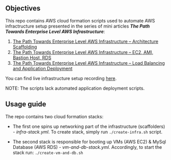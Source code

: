 ## Objectives

This repo contains AWS cloud formation scripts used to automate AWS infractructure
setup presented in the series of mini articles **_The Path Towards Enterprise Level AWS Infrastructure_**:

1. [The Path Towards Enterprise Level AWS Infrastructure – Architecture Scaffolding](https://grapeup.com/blog/the-path-towards-enterprise-level-aws-infrastructure-architecture-scaffolding/)
2. [The Path Towards Enterprise Level AWS Infrastructure – EC2, AMI, Bastion Host, RDS](https://grapeup.com/blog/the-path-towards-enterprise-level-aws-infrastructure-ec2-ami-bastion-host-rds/)
3. [The Path Towards Enterprise Level AWS Infrastructure – Load Balancing and Application Deployment](https://grapeup.com/blog/the-path-towards-enterprise-level-aws-infrastructure-load-balancing-and-application-deployment/)

You can find live infrastructure setup recording [here](https://www.youtube.com/watch?v=VIjU8ZCUE3E).

NOTE: The scripts lack automated application deployment scripts.

## Usage guide

The repo contains two cloud formation stacks:
 
- The first one spins up networking part of the infrastructure (scaffolders) - _infra-stack.yml_.
To create stack, simply run `./create-infra.sh` script.

- The second stack is responsible for booting up VMs (AWS EC2) & MySql Database (AWS RDS) - _vm-and-db-stack.yml_.
Accordingly, to start the stack run: `./create-vm-and-db.sh`